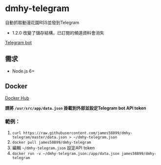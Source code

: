 # dmhy-telegram
自動抓取動漫花園RSS並發到Telegram

* 1.2.0 改變了儲存結構，已訂閱的頻道資料會消失

[Telegram bot](https://t.me/dmhyBot)

## 需求
* Node.js 6+

## Docker
[Docker Hub](https://hub.docker.com/r/james58899/dmhy-telegram/)

**請將 `/usr/src/app/data.json` 掛載到外部並設定Telegram bot API token**

### 範例：
1. `curl https://raw.githubusercontent.com/james58899/dmhy-telegram/master/data.json > ~/dmhy-telegram.json`
2. `docker pull james58899/dmhy-telegram`
3. 編輯 `~/dmhy-telegram.json` 設定API token
4. `docker run -v ~/dmhy-telegram.json:/app/data.json james58899/dmhy-telegram`
